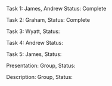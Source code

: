 Task 1: James, Andrew
Status: Complete

Task 2: Graham, 
Status: Complete

Task 3: Wyatt, 
Status:

Task 4: Andrew
Status:

Task 5: James,
Status:

Presentation: Group, 
Status: 

Description: Group, 
Status:
